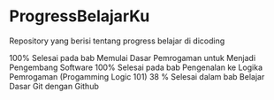  # ProgressBelajarKu
Repository yang berisi tentang progress belajar di dicoding

100% Selesai pada bab Memulai Dasar Pemrogaman untuk Menjadi Pengembang Software
100% Selesai pada bab Pengenalan ke Logika Pemrogaman (Progamming Logic 101)
38 % Selesai dalam bab Belajar Dasar Git dengan Github
